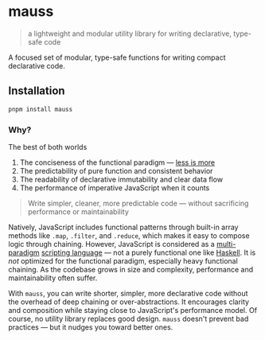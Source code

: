 # mauss

> a lightweight and modular utility library for writing declarative, type-safe code

A focused set of modular, type-safe functions for writing compact declarative code.

## Installation

```bash
pnpm install mauss
```

### Why?

The best of both worlds

1. The conciseness of the functional paradigm — [less is more](https://spectrum.ieee.org/functional-programming)
2. The predictability of pure function and consistent behavior
3. The readability of declarative immutability and clear data flow
4. The performance of imperative JavaScript when it counts

> Write simpler, cleaner, more predictable code — without sacrificing performance or maintainability

Natively, JavaScript includes functional patterns through built-in array methods like `.map`, `.filter`, and `.reduce`, which makes it easy to compose logic through chaining. However, JavaScript is considered as a [multi-paradigm](https://en.wikipedia.org/wiki/JavaScript) [scripting language](https://developer.mozilla.org/en-US/docs/Learn/JavaScript/First_steps/What_is_JavaScript) — not a purely functional one like [Haskell](https://www.haskell.org/). It is _not_ optimized for the functional paradigm, especially heavy functional chaining. As the codebase grows in size and complexity, performance and maintainability often suffer.

With `mauss`, you can write shorter, simpler, more declarative code without the overhead of deep chaining or over-abstractions. It encourages clarity and composition while staying close to JavaScript's performance model. Of course, no utility library replaces good design. `mauss` doesn't prevent bad practices — but it nudges you toward better ones.
